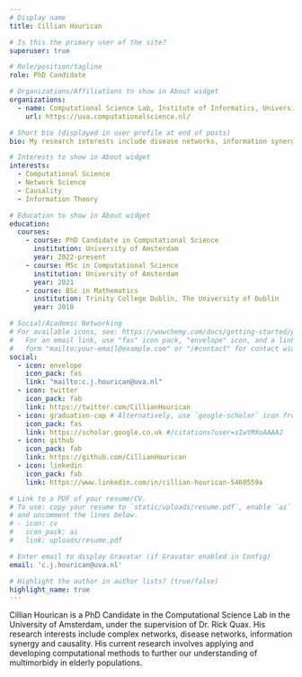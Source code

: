 ```yaml
---
# Display name
title: Cillian Hourican

# Is this the primary user of the site?
superuser: true

# Role/position/tagline
role: PhD Candidate

# Organizations/Affiliations to show in About widget
organizations:
  - name: Computational Science Lab, Institute of Informatics, University of Amsterdam
    url: https://uva.computationalscience.nl/

# Short bio (displayed in user profile at end of posts)
bio: My research interests include disease networks, information synergy and causality.

# Interests to show in About widget
interests:
  - Computational Science
  - Network Science
  - Causality
  - Information Theory

# Education to show in About widget
education:
  courses:
    - course: PhD Candidate in Computational Science
      institution: University of Amsterdam
      year: 2022-present
    - course: MSc in Computational Science
      institution: University of Amsterdam
      year: 2021
    - course: BSc in Mathematics
      institution: Trinity College Dublin, The University of Dublin
      year: 2018

# Social/Academic Networking
# For available icons, see: https://wowchemy.com/docs/getting-started/page-builder/#icons
#   For an email link, use "fas" icon pack, "envelope" icon, and a link in the
#   form "mailto:your-email@example.com" or "/#contact" for contact widget.
social:
  - icon: envelope
    icon_pack: fas
    link: "mailto:c.j.hourican@uva.nl"
  - icon: twitter
    icon_pack: fab
    link: https://twitter.com/CillianHourican
  - icon: graduation-cap # Alternatively, use `google-scholar` icon from `ai` icon pack
    icon_pack: fas
    link: https://scholar.google.co.uk #/citations?user=sIwtMXoAAAAJ
  - icon: github
    icon_pack: fab
    link: https://github.com/CillianHourican
  - icon: linkedin
    icon_pack: fab
    link: https://www.linkedin.com/in/cillian-hourican-5460559a

# Link to a PDF of your resume/CV.
# To use: copy your resume to `static/uploads/resume.pdf`, enable `ai` icons in `params.toml`,
# and uncomment the lines below.
# - icon: cv
#   icon_pack: ai
#   link: uploads/resume.pdf

# Enter email to display Gravatar (if Gravatar enabled in Config)
email: 'c.j.hourican@uva.nl'

# Highlight the author in author lists? (true/false)
highlight_name: true
---
```


Cillian Hourican is a PhD Candidate in the Computational Science Lab in the University of Amsterdam, under the supervision of Dr. Rick Quax. His research interests include complex networks, disease networks, information synergy and causality. His current research involves applying and developing computational methods to further our understanding of multimorbidy in elderly populations.
